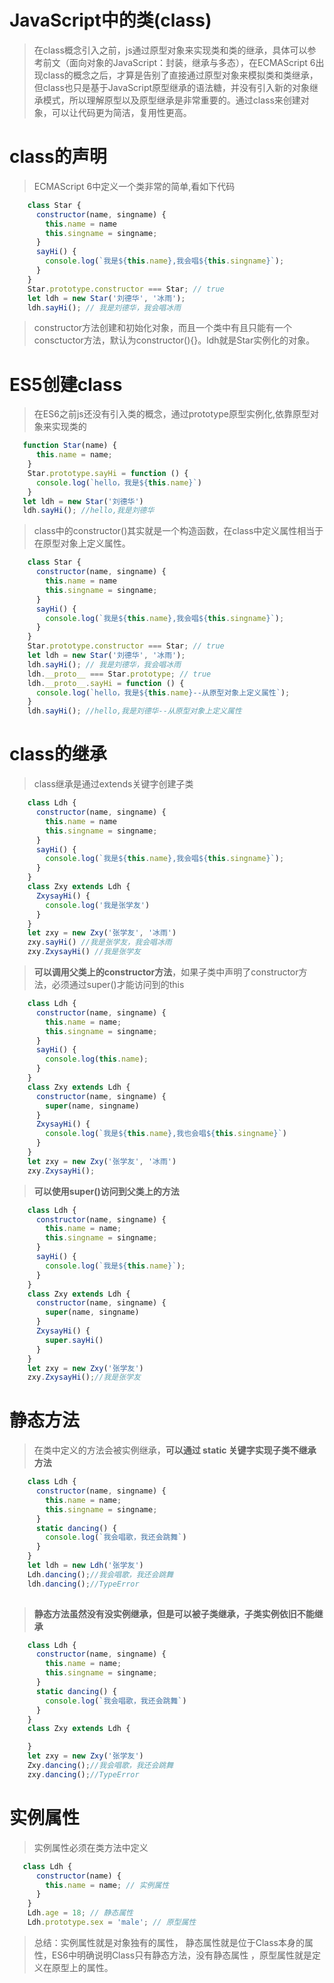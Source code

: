 # JavaScript中的类(class)
>在class概念引入之前，js通过原型对象来实现类和类的继承，具体可以参考前文（面向对象的JavaScript：封装，继承与多态），在ECMAScript 6出现class的概念之后，才算是告别了直接通过原型对象来模拟类和类继承，但class也只是基于JavaScript原型继承的语法糖，并没有引入新的对象继承模式，所以理解原型以及原型继承是非常重要的。通过class来创建对象，可以让代码更为简洁，复用性更高。
# class的声明
>ECMAScript 6中定义一个类非常的简单,看如下代码

``` js
	class Star {
      constructor(name, singname) {
        this.name = name
        this.singname = singname;
      }
      sayHi() {
        console.log(`我是${this.name},我会唱${this.singname}`);
      }
    }
    Star.prototype.constructor === Star; // true
    let ldh = new Star('刘德华', '冰雨');
    ldh.sayHi(); // 我是刘德华，我会唱冰雨

```
> constructor方法创建和初始化对象，而且一个类中有且只能有一个consctuctor方法，默认为constructor(){}。ldh就是Star实例化的对象。

# ES5创建class
> 在ES6之前js还没有引入类的概念，通过prototype原型实例化,依靠原型对象来实现类的
```js
   function Star(name) {
      this.name = name;
    }
    Star.prototype.sayHi = function () {
      console.log(`hello，我是${this.name}`)
    }
   let ldh = new Star('刘德华')
   ldh.sayHi(); //hello,我是刘德华
```
>class中的constructor()其实就是一个构造函数，在class中定义属性相当于在原型对象上定义属性。
```js
	class Star {
      constructor(name, singname) {
        this.name = name
        this.singname = singname;
      }
      sayHi() {
        console.log(`我是${this.name},我会唱${this.singname}`);
      }
    }
    Star.prototype.constructor === Star; // true
    let ldh = new Star('刘德华', '冰雨');
    ldh.sayHi(); // 我是刘德华，我会唱冰雨
    ldh.__proto__ === Star.prototype; // true
    ldh.__proto__.sayHi = function () {
      console.log(`hello，我是${this.name}--从原型对象上定义属性`);
    }
    ldh.sayHi(); //hello,我是刘德华--从原型对象上定义属性
```

# class的继承

> class继承是通过extends关键字创建子类

```js
    class Ldh {
      constructor(name, singname) {
        this.name = name
        this.singname = singname;
      }
      sayHi() {
        console.log(`我是${this.name},我会唱${this.singname}`);
      }
    }
    class Zxy extends Ldh {
      ZxysayHi() {
        console.log('我是张学友')
      }
    }
    let zxy = new Zxy('张学友', '冰雨')
    zxy.sayHi() //我是张学友，我会唱冰雨
    zxy.ZxysayHi() //我是张学友

```

> **可以调用父类上的constructor方法**，如果子类中声明了constructor方法，必须通过super()才能访问到的this

```js
    class Ldh {
      constructor(name, singname) {
        this.name = name;
        this.singname = singname;
      }
      sayHi() {
        console.log(this.name);
      }
    }
    class Zxy extends Ldh {
      constructor(name, singname) {
        super(name, singname)
      }
      ZxysayHi() {
        console.log(`我是${this.name},我也会唱${this.singname}`)
      }
    }
    let zxy = new Zxy('张学友', '冰雨')
    zxy.ZxysayHi();
```

> **可以使用super()访问到父类上的方法**

```js
    class Ldh {
      constructor(name, singname) {
        this.name = name;
        this.singname = singname;
      }
      sayHi() {
        console.log(`我是${this.name}`);
      }
    }
    class Zxy extends Ldh {
      constructor(name, singname) {
        super(name, singname)
      }
      ZxysayHi() {
        super.sayHi()
      }
    }
    let zxy = new Zxy('张学友')
    zxy.ZxysayHi();//我是张学友
```

# 静态方法

> 在类中定义的方法会被实例继承，**可以通过 static 关键字实现子类不继承方法**

```js
    class Ldh {
      constructor(name, singname) {
        this.name = name;
        this.singname = singname;
      }
      static dancing() {
        console.log(`我会唱歌，我还会跳舞`)
      }
    }
    let ldh = new Ldh('张学友')
    Ldh.dancing();//我会唱歌，我还会跳舞
    ldh.dancing();//TypeError
	
```

> **静态方法虽然没有没实例继承，但是可以被子类继承，子类实例依旧不能继承**

```js
    class Ldh {
      constructor(name, singname) {
        this.name = name;
        this.singname = singname;
      }
      static dancing() {
        console.log(`我会唱歌，我还会跳舞`)
      }
    }
    class Zxy extends Ldh {

    }
    let zxy = new Zxy('张学友')
    Zxy.dancing();//我会唱歌，我还会跳舞
    zxy.dancing();//TypeError
```

# 实例属性

> 实例属性必须在类方法中定义

```js
   class Ldh {
      constructor(name) {
        this.name = name; // 实例属性
      }
    }
	Ldh.age = 18; // 静态属性
    Ldh.prototype.sex = 'male'; // 原型属性
```

> 总结：实例属性就是对象独有的属性， 静态属性就是位于Class本身的属性，ES6中明确说明Class只有静态方法，没有静态属性 ，原型属性就是定义在原型上的属性。